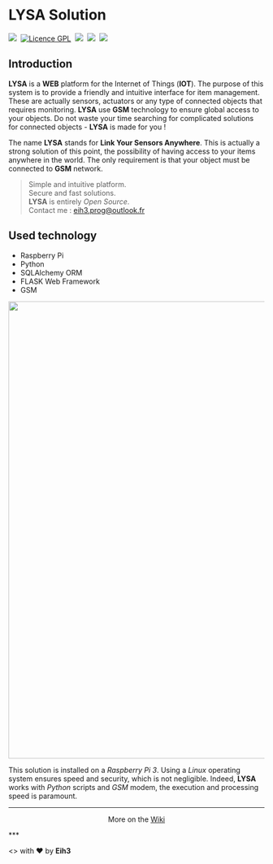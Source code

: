 # LYSA Solution

<a href="https://twitter.com/Eih3Prog" target="_blank"><img src="https://img.shields.io/twitter/follow/shields_io.svg?style=social&label=Follow"></a>&nbsp;&nbsp;[![Licence GPL](http://img.shields.io/badge/license-GPL-yellow.svg)](http://www.gnu.org/licenses/quick-guide-gplv3.fr.html)&nbsp;&nbsp;<img src="https://img.shields.io/badge/statut-%20in%20progress-brightgreen.svg"/>&nbsp;&nbsp;<a href="https://github.com/Eih3/LYSA_Project/blob/master/README.md"><img src="https://img.shields.io/badge/version-French-orange.svg"></a>&nbsp;&nbsp;<a href="https://github.com/Eih3/LYSA_Solution/wiki"><img src="https://img.shields.io/badge/documentation-Wiki-yellow.svg"></a>

## Introduction

**LYSA** is a **WEB** platform for the Internet of Things (**IOT**). The purpose of this system is to provide a friendly and intuitive interface for item management. These are actually sensors, actuators or any type of connected objects that requires monitoring. **LYSA** use **GSM** technology to ensure global access to your objects. Do not waste your time searching for complicated solutions for connected objects - **LYSA** is made for you !

The name **LYSA** stands for **Link Your Sensors Anywhere**. This is actually a strong solution of this point, the possibility of having access to your items anywhere in the world. The only requirement is that your object must be connected to **GSM** network.

> Simple and intuitive platform.  
> Secure and fast solutions.  
> **LYSA** is entirely *Open Source*.               
> Contact me : eih3.prog@outlook.fr

## Used technology

- Raspberry Pi
- Python
- SQLAlchemy ORM
- FLASK Web Framework
- GSM

<img src="https://github.com/Eih3/LYSA_Solution/blob/master/img/technos.png" width="900" />

This solution is installed on a *Raspberry Pi 3*. Using a *Linux* operating system ensures speed and security, which is not negligible. Indeed, **LYSA** works with *Python* scripts and *GSM* modem, the execution and processing speed is paramount.
***
<p align="center">More on the <a href="https://github.com/Eih3/LYSA_Solution/wiki">Wiki</a></p>
***

<> with ❤ by **Eih3**